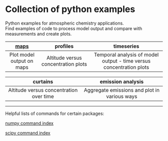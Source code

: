 # Collection of python examples
<!--
.. title: Python examples for atmospheric chemistry
.. date: 2020-03-26
.. tags: atmospheric chemistry python examples gallery
.. description: Based off the Unidata one-stop shop for Python in atmospheric science and meteorology
.. author: rrb
-->

Python examples for atmospheric chemistry applications.<br>
Find examples of code to process model output and compare with measurements and create plots.

|[maps](map_plotting.md) | profiles | timeseries |
|:-------------:|:-------------:|:-------------:|
|Plot model output on maps| Altitude versus concentration plots | Temporal analysis of model output - time versus concentration plots |

|curtains| emission analysis |
|:-------------:|:-------------:|
| Altitude versus concentration over time | Aggregate emissions and plot in various ways |

------------------------------
Helpful lists of commands for certain packages:

[numpy command index](https://numpy.org/doc/stable/genindex.html)

[scipy command index](https://docs.scipy.org/doc/scipy/reference/genindex.html)


